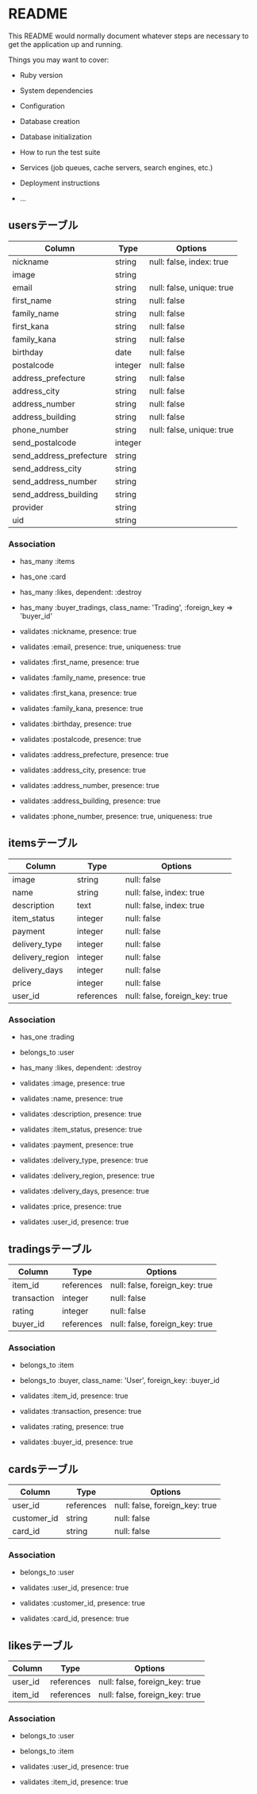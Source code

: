 # README

This README would normally document whatever steps are necessary to get the
application up and running.

Things you may want to cover:

* Ruby version

* System dependencies

* Configuration

* Database creation

* Database initialization

* How to run the test suite

* Services (job queues, cache servers, search engines, etc.)

* Deployment instructions

* ...


## usersテーブル

|Column|Type|Options|
|------|----|-------|
|nickname|string|null: false, index: true|
|image|string||
|email|string|null: false, unique: true|
|first_name|string|null: false|
|family_name|string|null: false|
|first_kana|string|null: false|
|family_kana|string|null: false|
|birthday|date|null: false|
|postalcode|integer|null: false|
|address_prefecture|string|null: false|
|address_city|string|null: false|
|address_number|string|null: false|
|address_building|string|null: false|
|phone_number|string|null: false, unique: true|
|send_postalcode|integer||
|send_address_prefecture|string||
|send_address_city|string||
|send_address_number|string||
|send_address_building|string||
|provider|string||
|uid|string||

### Association
- has_many :items
- has_one :card
- has_many :likes, dependent: :destroy
- has_many :buyer_tradings, class_name: 'Trading', :foreign_key => 'buyer_id'

- validates :nickname, presence: true
- validates :email, presence: true, uniqueness: true
- validates :first_name, presence: true
- validates :family_name, presence: true
- validates :first_kana, presence: true
- validates :family_kana, presence: true
- validates :birthday, presence: true
- validates :postalcode, presence: true
- validates :address_prefecture, presence: true
- validates :address_city, presence: true
- validates :address_number, presence: true
- validates :address_building, presence: true
- validates :phone_number, presence: true, uniqueness: true



## itemsテーブル

|Column|Type|Options|
|------|----|-------|
|image|string|null: false|
|name|string|null: false, index: true|
|description|text|null: false, index: true|
|item_status|integer|null: false|
|payment|integer|null: false|
|delivery_type|integer|null: false|
|delivery_region|integer|null: false|
|delivery_days|integer|null: false|
|price|integer|null: false|
|user_id|references|null: false, foreign_key: true|

### Association
- has_one :trading
- belongs_to :user
- has_many :likes, dependent: :destroy

- validates :image, presence: true
- validates :name, presence: true
- validates :description, presence: true
- validates :item_status, presence: true
- validates :payment, presence: true
- validates :delivery_type, presence: true
- validates :delivery_region, presence: true
- validates :delivery_days, presence: true
- validates :price, presence: true
- validates :user_id, presence: true



## tradingsテーブル

|Column|Type|Options|
|------|----|-------|
|item_id|references|null: false, foreign_key: true|
|transaction|integer|null: false|
|rating|integer|null: false|
|buyer_id|references|null: false, foreign_key: true|

### Association
- belongs_to :item
- belongs_to :buyer, class_name: 'User', foreign_key: :buyer_id

- validates :item_id, presence: true
- validates :transaction, presence: true
- validates :rating, presence: true
- validates :buyer_id, presence: true



## cardsテーブル

|Column|Type|Options|
|------|----|-------|
|user_id|references|null: false, foreign_key: true|
|customer_id|string|null: false|
|card_id|string|null: false|

### Association
- belongs_to :user

- validates :user_id, presence: true
- validates :customer_id, presence: true
- validates :card_id, presence: true



## likesテーブル

|Column|Type|Options|
|------|----|-------|
|user_id|references|null: false, foreign_key: true|
|item_id|references|null: false, foreign_key: true|

### Association
- belongs_to :user
- belongs_to :item

- validates :user_id, presence: true
- validates :item_id, presence: true
